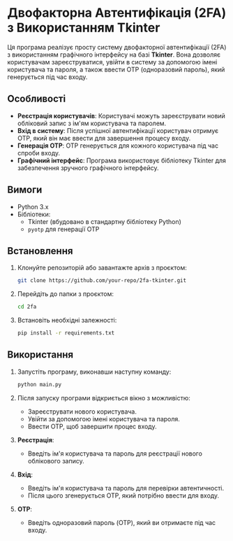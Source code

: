 # Двофакторна Автентифікація (2FA) з Використанням Tkinter

Ця програма реалізує просту систему двофакторної автентифікації (2FA) з використанням графічного інтерфейсу на базі **Tkinter**. Вона дозволяє користувачам зареєструватися, увійти в систему за допомогою імені користувача та пароля, а також ввести OTP (одноразовий пароль), який генерується під час входу.

## Особливості

- **Реєстрація користувачів**: Користувачі можуть зареєструвати новий обліковий запис з ім'ям користувача та паролем.
- **Вхід в систему**: Після успішної автентифікації користувач отримує OTP, який він має ввести для завершення процесу входу.
- **Генерація OTP**: OTP генерується для кожного користувача під час спроби входу.
- **Графічний інтерфейс**: Програма використовує бібліотеку Tkinter для забезпечення зручного графічного інтерфейсу.

## Вимоги

- Python 3.x
- Бібліотеки:
  - Tkinter (вбудовано в стандартну бібліотеку Python)
  - `pyotp` для генерації OTP

## Встановлення

1. Клонуйте репозиторій або завантажте архів з проєктом:

   ```bash
   git clone https://github.com/your-repo/2fa-tkinter.git
   ```

2. Перейдіть до папки з проєктом:

   ```bash
   cd 2fa
   ```

3. Встановіть необхідні залежності:

   ```bash
   pip install -r requirements.txt
   ```

## Використання

1. Запустіть програму, виконавши наступну команду:

   ```bash
   python main.py
   ```

2. Після запуску програми відкриється вікно з можливістю:

   - Зареєструвати нового користувача.
   - Увійти за допомогою імені користувача та пароля.
   - Ввести OTP, щоб завершити процес входу.

3. **Реєстрація**:

   - Введіть ім'я користувача та пароль для реєстрації нового облікового запису.

4. **Вхід**:

   - Введіть ім'я користувача та пароль для перевірки автентичності.
   - Після цього згенерується OTP, який потрібно ввести для входу.

5. **OTP**:
   - Введіть одноразовий пароль (OTP), який ви отримаєте під час входу.
